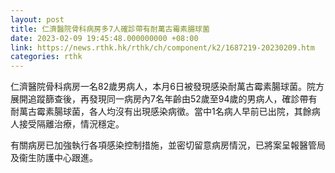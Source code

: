 ```yaml
---
layout: post
title: 仁濟醫院骨科病房多7人確診帶有耐萬古霉素腸球菌
date: 2023-02-09 19:45:48.000000000 +08:00
link: https://news.rthk.hk/rthk/ch/component/k2/1687219-20230209.htm
categories: rthk
---
```


仁濟醫院骨科病房一名82歲男病人，本月6日被發現感染耐萬古霉素腸球菌。院方展開追蹤篩查後，再發現同一病房內7名年齡由52歲至94歲的男病人，確診帶有耐萬古霉素腸球菌，各人均沒有出現感染病徵。當中1名病人早前已出院，其餘病人接受隔離治療，情況穩定。
 
有關病房已加強執行各項感染控制措施，並密切留意病房情況，已將案呈報醫管局及衞生防護中心跟進。
